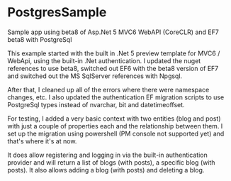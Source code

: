 # PostgresSample
Sample app using beta8 of Asp.Net 5 MVC6 WebAPI (CoreCLR) and EF7 beta8 with PostgreSql

This example started with the built in .Net 5 preview template for MVC6 / WebApi, using the built-in .Net authentication. I updated the nuget references to use beta8, switched out EF6 with the beta8 version of EF7 and switched out the MS SqlServer references with Npgsql.

After that, I cleaned up all of the errors where there were namespace changes, etc. I also updated the authentication EF migration scripts to use PostgreSql types instead of nvarchar, bit and datetimeoffset.

For testing, I added a very basic context with two entities (blog and post) with just a couple of properties each and the relationship between them. I set up the migration using powershell (PM console not supported yet) and that's where it's at now.

It does allow registering and logging in via the built-in authentication provider and will return a list of blogs (with posts), a specific blog (with posts). It also allows adding a blog (with posts) and deleting a blog.
